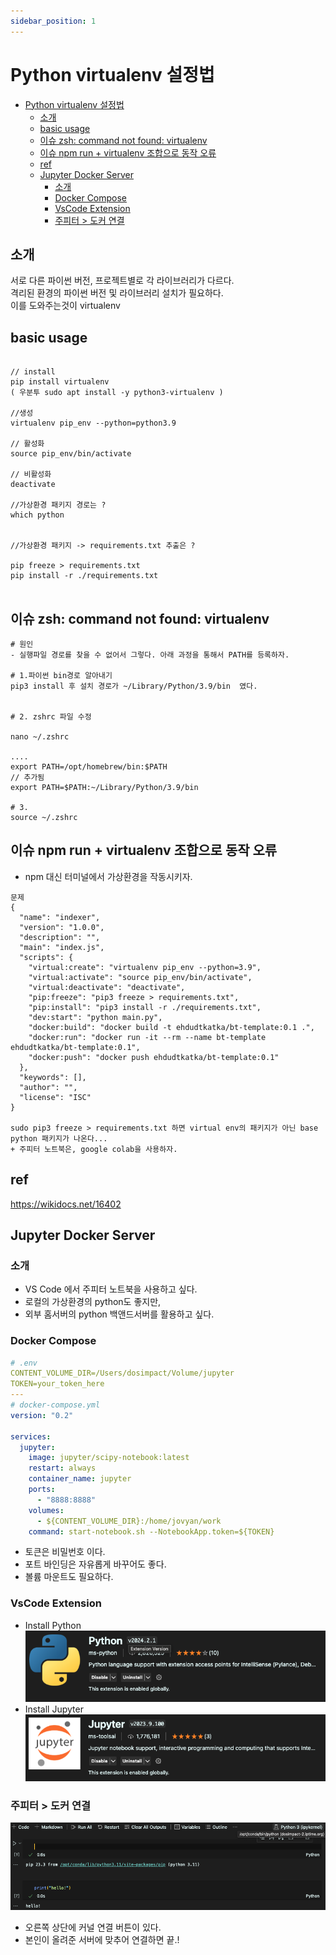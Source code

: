 ```yaml
---
sidebar_position: 1
---
```


# Python virtualenv 설정법

- [Python virtualenv 설정법](#python-virtualenv-설정법)
  - [소개](#소개)
  - [basic usage](#basic-usage)
  - [이슈 zsh: command not found: virtualenv](#이슈-zsh-command-not-found-virtualenv)
  - [이슈 npm run + virtualenv 조합으로 동작 오류](#이슈-npm-run--virtualenv-조합으로-동작-오류)
  - [ref](#ref)
  - [Jupyter Docker Server](#jupyter-docker-server)
    - [소개](#소개-1)
    - [Docker Compose](#docker-compose)
    - [VsCode Extension](#vscode-extension)
    - [주피터 \> 도커 연결](#주피터--도커-연결)


## 소개

서로 다른 파이썬 버전, 프로젝트별로 각 라이브러리가 다르다.  
격리된 환경의 파이썬 버전 및 라이브러리 설치가 필요하다.  
이를 도와주는것이  virtualenv  

## basic usage

```

// install
pip install virtualenv  
( 우분투 sudo apt install -y python3-virtualenv )

//생성
virtualenv pip_env --python=python3.9

// 활성화
source pip_env/bin/activate

// 비활성화
deactivate

//가상환경 패키지 경로는 ?
which python


//가상환경 패키지 -> requirements.txt 추출은 ?

pip freeze > requirements.txt
pip install -r ./requirements.txt


```

## 이슈 zsh: command not found: virtualenv

```
# 원인
- 실행파일 경로를 찾을 수 없어서 그렇다. 아래 과정을 통해서 PATH를 등록하자.  

# 1.파이썬 bin경로 알아내기
pip3 install 후 설치 경로가 ~/Library/Python/3.9/bin  였다. 


# 2. zshrc 파일 수정

nano ~/.zshrc

....
export PATH=/opt/homebrew/bin:$PATH
// 추가됨
export PATH=$PATH:~/Library/Python/3.9/bin 

# 3. 
source ~/.zshrc

```

## 이슈 npm run + virtualenv 조합으로 동작 오류

- npm 대신 터미널에서 가상환경을 작동시키자.  

```
문제 
{
  "name": "indexer",
  "version": "1.0.0",
  "description": "",
  "main": "index.js",
  "scripts": {
    "virtual:create": "virtualenv pip_env --python=3.9",
    "virtual:activate": "source pip_env/bin/activate",
    "virtual:deactivate": "deactivate",
    "pip:freeze": "pip3 freeze > requirements.txt",
    "pip:install": "pip3 install -r ./requirements.txt",
    "dev:start": "python main.py",
    "docker:build": "docker build -t ehdudtkatka/bt-template:0.1 .",
    "docker:run": "docker run -it --rm --name bt-template ehdudtkatka/bt-template:0.1",
    "docker:push": "docker push ehdudtkatka/bt-template:0.1"
  },
  "keywords": [],
  "author": "",
  "license": "ISC"
}

sudo pip3 freeze > requirements.txt 하면 virtual env의 패키지가 아닌 base python 패키지가 나온다...
+ 주피터 노트북은, google colab을 사용하자.

```

## ref
https://wikidocs.net/16402



## Jupyter Docker Server


### 소개  

- VS Code 에서 주피터 노트북을 사용하고 싶다.  
- 로컬의 가상환경의 python도 좋지만,
- 외부 홈서버의 python 백앤드서버를 활용하고 싶다.   


### Docker Compose  

```yml
# .env
CONTENT_VOLUME_DIR=/Users/dosimpact/Volume/jupyter
TOKEN=your_token_here
---
# docker-compose.yml
version: "0.2"

services:
  jupyter:
    image: jupyter/scipy-notebook:latest
    restart: always
    container_name: jupyter
    ports:
      - "8888:8888"
    volumes:
      - ${CONTENT_VOLUME_DIR}:/home/jovyan/work
    command: start-notebook.sh --NotebookApp.token=${TOKEN}
```

- 토큰은 비밀번호 이다.  
- 포트 바인딩은 자유롭게 바꾸어도 좋다.  
- 볼륨 마운트도 필요하다.  

### VsCode Extension  

- Install Python  
![Alt text](image-1.png)  
- Install Jupyter  
![Alt text](image-2.png)  


### 주피터 > 도커 연결  

![Alt text](image-3.png)  

- 오른쪽 상단에 커널 연결 버튼이 있다.  
- 본인이 올려준 서버에 맞추어 연결하면 끝.!  
